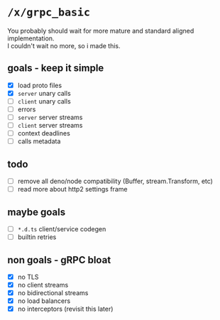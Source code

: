 # `/x/grpc_basic`

You probably should wait for more mature and standard aligned implementation.  
I couldn't wait no more, so i made this.

## goals - keep it simple

- [x] load proto files
- [x] `server` unary calls
- [ ] `client` unary calls
- [ ] errors
- [ ] `server` server streams
- [ ] `client` server streams
- [ ] context deadlines
- [ ] calls metadata

## todo
- [ ] remove all deno/node compatibility (Buffer, stream.Transform, etc)
- [ ] read more about http2 settings frame

## maybe goals

- [ ] `*.d.ts` client/service codegen
- [ ] builtin retries

## non goals - gRPC bloat

- [x] no TLS
- [x] no client streams
- [x] no bidirectional streams
- [x] no load balancers
- [x] no interceptors (revisit this later)
